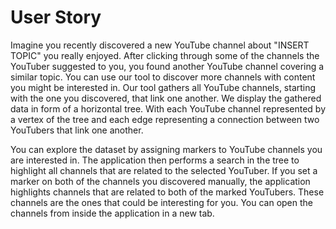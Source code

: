 # User Story

Imagine you recently discovered a new YouTube channel about "INSERT TOPIC" you really enjoyed. After clicking through some of the channels the YouTuber suggested to you, you found another YouTube channel covering a similar topic. 
You can use our tool to discover more channels with content you might be interested in. Our tool gathers all YouTube channels, starting with the one you discovered, that link one another. We display the gathered data in form of a horizontal tree. With each YouTube channel represented by a vertex of the tree and each edge representing a connection between two YouTubers that link one another. 

You can explore the dataset by assigning markers to YouTube channels you are interested in. The application then performs a search in the tree to highlight all channels that are related to the selected YouTuber. If you set a marker on both of the channels you discovered manually, the application highlights channels that are related to both of the marked YouTubers. These channels are the ones that could be interesting for you. You can open the channels from inside the application in a new tab.
